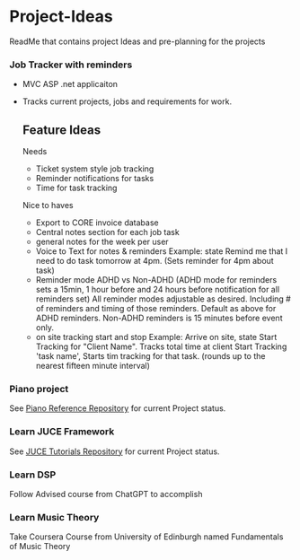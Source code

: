 # Project-Ideas
ReadMe that contains project Ideas and pre-planning for the projects

### Job Tracker with reminders
  - MVC ASP .net applicaiton
  - Tracks current projects, jobs and requirements for work.
    ## Feature Ideas
      Needs
       - Ticket system style job tracking
       - Reminder notifications for tasks
       - Time for task tracking
        
       Nice to haves
      - Export to CORE invoice database
      - Central notes section for each job task
      - general notes for the week per user
      - Voice to Text for notes & reminders
          Example: state Remind me that I need to do task tomorrow at 4pm.  (Sets reminder for 4pm about task)
      - Reminder mode ADHD vs Non-ADHD
           (ADHD mode for reminders sets a 15min, 1 hour before and 24 hours before notification for all reminders set)
            All reminder modes adjustable as desired.  Including # of reminders and timing of those reminders.  Default as above for ADHD reminders.
            Non-ADHD reminders is 15 minutes before event only.
      - on site tracking start and stop
          Example: Arrive on site, state Start Tracking for "Client Name".  Tracks total time at client
                  Start Tracking 'task name', Starts tim tracking for that task. (rounds up to the nearest fifteen minute interval)

### Piano project 
  See [Piano Reference Repository](https://github.com/CozartKevin/Piano_Reference_Webpage-Scales) for current Project status.

### Learn JUCE Framework
  See [JUCE Tutorials Repository](https://github.com/CozartKevin/JUCE-Tutorials) for current Project status.

### Learn DSP
  Follow Advised course from ChatGPT to accomplish
  
### Learn Music Theory
  Take Coursera Course from University of Edinburgh named Fundamentals of Music Theory



